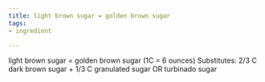 ```yaml
---
title: light brown sugar = golden brown sugar
tags:
- ingredient

---
```

light brown sugar = golden brown sugar (1C = 6 ounces) Substitutes: 2/3 C dark brown sugar + 1/3 C granulated sugar OR turbinado sugar
